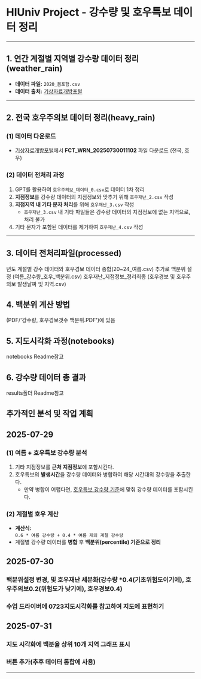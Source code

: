 # HIUniv Project - 강수량 및 호우특보 데이터 정리


---

## 1. 연간 계절별 지역별 강수량 데이터 정리(weather_rain)
- **데이터 파일:** `2020_봄포함.csv`
- **데이터 출처:** [기상자료개방포털](https://data.kma.go.kr/stcs/grnd/grndRnDmap.do?pgmNo=207)

---

## 2. 전국 호우주의보 데이터 정리(heavy_rain)

### (1) 데이터 다운로드
- [기상자료개방포털](https://data.kma.go.kr/data/weatherReport/wsrList.do?pgmNo=647)에서 **FCT_WRN_20250730011102** 파일 다운로드 (전국, 호우)

### (2) 데이터 전처리 과정
1. GPT를 활용하여 `호우주의보_데이터_0.csv`로 데이터 1차 정리
2. **지점정보**를 강수량 데이터의 지점정보와 맞추기 위해 `호우재난_2.csv` 작성
3. **지점지역 내 기타 문자 처리**를 위해 `호우재난_3.csv` 작성  
   - `호우재난_3.csv` 내 기타 파일들은 강수량 데이터의 지점정보에 없는 지역으로, 처리 불가
4. 기타 문자가 포함된 데이터를 제거하여 `호우재난_4.csv` 작성

---

## 3. 데이터 전처리파일(processed)
년도 계절별 강수 데이터와 호우경보 데이터 종합(20~24_여름.csv)
추가로 백분위 설정 (여름_강수량_호우_백분위.csv)
호우재난_지점정보_정리최종 (호우경보 및 호우주의보 발생날짜 및 지역.csv) 

## 4. 백분위 계산 방법
(PDF/'강수량, 호우경보갯수 백분위.PDF')에 있음


## 5. 지도시각화 과정(notebooks)
notebooks Readme참고


## 6. 강수량 데이터 총 결과
results폴더 Readme참고

## 추가적인 분석 및 작업 계획

## 2025-07-29

### **(1) 여름 + 호우특보 강수량 분석**
1. 기타 지점정보를 **근처 지점정보**에 포함시킨다.
2. 호우특보의 **발생시간**을 강수량 데이터와 병합하여 해당 시간대의 강수량을 추출한다.  
   - 만약 병합이 어렵다면, [호우특보 강수량 기준](https://www.weather.go.kr/w/community/knowledge/standard.do)에 맞춰 강수량 데이터를 포함시킨다.

### **(2) 계절별 호우 계산**
- **계산식:**  
  `0.6 * 여름 강수량 + 0.4 * 여름 제외 계절 강수량`
- 계절별 강수량 데이터를 **병합** 후 **백분위(percentile) 기준으로 정리**


## 2025-07-30

### 백분위설정 변경, 및 호우재난 세분화(강수량 *0.4(기초위험도이기에), 호우주의보0.2(위험도가 낮기에), 호우경보0.4)
### 수업 드라이버에 0723지도시각화를 참고하여 지도에 표현하기 

## 2025-07-31
### 지도 시각화에 백분율 상위 10개 지역 그래프 표시
### 버튼 추가(추후 데이터 통합에 사용) 

---
